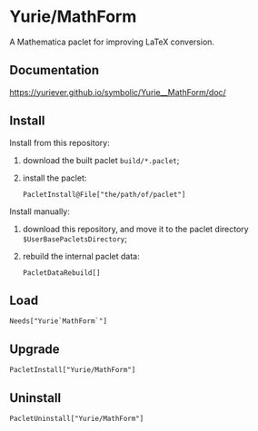 # Yurie/MathForm

A Mathematica paclet for improving LaTeX conversion.

## Documentation

<https://yuriever.github.io/symbolic/Yurie__MathForm/doc/>

## Install

Install from this repository:

1. download the built paclet `build/*.paclet`;

2. install the paclet:

    ``` wl
    PacletInstall@File["the/path/of/paclet"]
    ```

Install manually:

1. download this repository, and move it to the paclet directory `$UserBasePacletsDirectory`;

2. rebuild the internal paclet data:

    ``` wl
    PacletDataRebuild[]
    ```

## Load

``` wl
Needs["Yurie`MathForm`"]
```

## Upgrade

``` wl
PacletInstall["Yurie/MathForm"]
```

## Uninstall

``` wl
PacletUninstall["Yurie/MathForm"]
```
